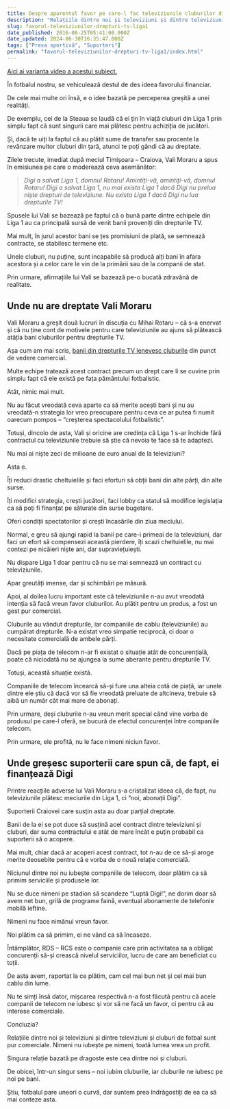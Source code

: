 ```yaml
---
title: Despre aparentul favor pe care-l fac televiziunile cluburilor din Liga 1
description: "Relațiile dintre noi și televiziuni și dintre televiziuni și cluburi de fotbal sunt pur comerciale. Nimeni nu iubește pe nimeni, toată lumea vrea un profit."
slug: favorul-televiziunilor-drepturi-tv-liga1
date_published: 2016-08-25T05:41:00.000Z
date_updated: 2024-06-30T16:35:47.000Z
tags: ["Presa sportivă", "Suporteri"]
permalink: "favorul-televiziunilor-drepturi-tv-liga1/index.html"
---
```


[Aici ai varianta video a acestui subiect.](https://youtu.be/kH1HVofR7Ls)

În fotbalul nostru, se vehiculează destul de des ideea favorului financiar.

De cele mai multe ori însă, e o idee bazată pe perceperea greșită a unei realități.

De exemplu, cei de la Steaua se laudă că ei țin în viață cluburi din Liga 1 prin simplu fapt că sunt singurii care mai plătesc pentru achiziția de jucători.

Și, dacă te uiți la faptul că au plătit sume de transfer sau procente la revânzare multor cluburi din țară, atunci te poți gândi că au dreptate.

Zilele trecute, imediat după meciul Timișoara – Craiova, Vali Moraru a spus în emisiunea pe care o moderează ceva asemănător:

> *Digi a salvat Liga 1, domnul Rotaru! Amintiți-vă, amintiți-vă, domnul Rotaru! Digi a salvat Liga 1, nu mai exista Liga 1 dacă Digi nu prelua niște drepturi de televiziune. Nu exista Liga 1 dacă Digi nu lua drepturile TV!*

Spusele lui Vali se bazează pe faptul că o bună parte dintre echipele din Liga 1 au ca principală sursă de venit banii proveniți din drepturile TV.

Mai mult, în jurul acestor bani se țes promisiuni de plată, se semnează contracte, se stabilesc termene etc.

Unele cluburi, nu puține, sunt incapabile să producă alți bani în afara acestora și a celor care le vin de la primării sau de la companii de stat.

Prin urmare, afirmațiile lui Vali se bazează pe-o bucată zdravănă de realitate.

## Unde nu are dreptate Vali Moraru

Vali Moraru a greșit două lucruri în discuția cu Mihai Rotaru – că s-a enervat și că nu ține cont de motivele pentru care televiziunile au ajuns să plătească atâția bani cluburilor pentru drepturile TV.

Așa cum am mai scris, [banii din drepturile TV lenevesc cluburile](https://www.cameravar.ro/p/pericolul-contractului-drepturi-tv-liga1) din punct de vedere comercial.

Multe echipe tratează acest contract precum un drept care li se cuvine prin simplu fapt că ele există pe fața pământului fotbalistic.

Atât, nimic mai mult.

Nu au făcut vreodată ceva aparte ca să merite acești bani și nu au vreodată-n strategia lor vreo preocupare pentru ceva ce ar putea fi numit oarecum pompos – “creșterea spectacolului fotbalistic”.

Totuși, dincolo de asta, Vali și oricine are credința că Liga 1 s-ar închide fără contractul cu televiziunile trebuie să știe că nevoia te face să te adaptezi.

Nu mai ai niște zeci de milioane de euro anual de la televiziuni?

Asta e.

Îți reduci drastic cheltuielile și faci eforturi să obții bani din alte părți, din alte surse.

Îți modifici strategia, crești jucători, faci lobby ca statul să modifice legislația ca să poți fi finanțat pe săturate din surse bugetare.

Oferi condiții spectatorilor și crești încasările din ziua meciului.

Normal, e greu să ajungi rapid la banii pe care-i primeai de la televiziuni, dar faci un efort să compensezi această pierdere, îți scazi cheltuielile, nu mai contezi pe nicăieri niște ani, dar supraviețuiești.

Nu dispare Liga 1 doar pentru că nu se mai semnează un contract cu televiziunile.

Apar greutăți imense, dar și schimbări pe măsură.

Apoi, al doilea lucru important este că televiziunile n-au avut vreodată intenția să facă vreun favor cluburilor. Au plătit pentru un produs, a fost un gest pur comercial.

Cluburile au vândut drepturile, iar companiile de cablu (televiziunile) au cumpărat drepturile. N-a existat vreo simpatie reciprocă, ci doar o necesitate comercială de ambele părți.

Dacă pe piața de telecom n-ar fi existat o situație atât de concurențială, poate că niciodată nu se ajungea la sume aberante pentru drepturile TV.

Totuși, această situație există.

Companiile de telecom încearcă să-și fure una alteia cotă de piață, iar unele dintre ele știu că dacă vor să fie vreodată preluate de altcineva, trebuie să aibă un număr cât mai mare de abonați.

Prin urmare, deși cluburile n-au vreun merit special când vine vorba de produsul pe care-l oferă, se bucură de efectul concurenței între companiile telecom.

Prin urmare, ele profită, nu le face nimeni niciun favor.

## Unde greșesc suporterii care spun că, de fapt, ei finanțează Digi

Printre reacțiile adverse lui Vali Moraru s-a cristalizat ideea că, de fapt, nu televiziunile plătesc meciurile din Liga 1, ci “noi, abonații Digi”.

Suporterii Craiovei care susțin asta au doar parțial dreptate.

Banii de la ei se pot duce să susțină acel contract dintre televiziuni și cluburi, dar suma contractului e atât de mare încât e puțin probabil ca suporterii să o acopere.

Mai mult, chiar dacă ar acoperi acest contract, tot n-au de ce să-și aroge merite deosebite pentru că e vorba de o nouă relație comercială.

Niciunul dintre noi nu iubește companiile de telecom, doar plătim ca să primim serviciile și produsele lor.

Nu se duce nimeni pe stadion să scandeze “Luptă Digi!”, ne dorim doar să avem net bun, grilă de programe faină, eventual abonamente de telefonie mobilă ieftine.

Nimeni nu face nimănui vreun favor.

Noi plătim ca să primim, ei ne vând ca să încaseze.

Întâmplător, RDS – RCS este o companie care prin activitatea sa a obligat concurenții să-și crească nivelul serviciilor, lucru de care am beneficiat cu toții.

De asta avem, raportat la ce plătim, cam cel mai bun net și cel mai bun cablu din lume.

Nu te simți însă dator, mișcarea respectivă n-a fost făcută pentru că acele companii de telecom ne iubesc și vor să ne facă un favor, ci pentru că au interese comerciale.

Concluzia?

Relațiile dintre noi și televiziuni și dintre televiziuni și cluburi de fotbal sunt pur comerciale. Nimeni nu iubește pe nimeni, toată lumea vrea un profit.

Singura relație bazată pe dragoste este cea dintre noi și cluburi.

De obicei, într-un singur sens – noi iubim cluburile, iar cluburile ne iubesc pe noi pe bani.

Știu, fotbalul pare uneori o curvă, dar suntem prea îndrăgostiți de ea ca să mai conteze asta.
